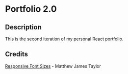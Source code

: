 # Portfolio 2.0

## Description

This is the second iteration of my personal React portfolio.

## Credits

[Responsive Font Sizes](https://matthewjamestaylor.com/responsive-font-size) - Matthew James Taylor

